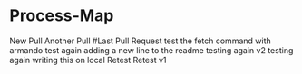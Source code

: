 # Process-Map
New  Pull
Another Pull
#Last Pull Request
test the fetch command with armando
test again
adding a new line to the readme
testing again v2
testing again
writing this on local
Retest
Retest v1

